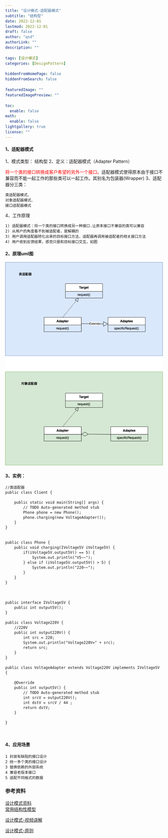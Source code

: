 ```yaml
---
title: "设计模式-适配器模式"
subtitle: "结构型"
date: 2022-12-01 
lastmod: 2022-12-01 
draft: false
author: "qsd"
authorLink: ""
description: ""

tags: [设计模式]
categories: [DesignPattern]

hiddenFromHomePage: false
hiddenFromSearch: false

featuredImage: ""
featuredImagePreview: ""

toc:
  enable: false
math:
  enable: false
lightgallery: true
license: ""
---
```


#### 1、适配器模式
1、模式类型：
    结构型
2、定义：适配器模式（Adapter Pattern）

<font color=red>将一个类的接口转换成客户希望的另外一个接口。</FONT>适配器模式使得原本由于接口不兼容而不能一起工作的那些类可以一起工作。其别名为包装器(Wrapper)
3、适配器分三类：
```
类适配器模式、
对象适配器模式、
接口适配器模式
```

4、工作原理
```
1) 适配器模式：将一个类的接口转换成另一种接口.让原本接口不兼容的类可以兼容
2) 从用户的角度看不到被适配者，是解耦的
3) 用户调用适配器转化出来的目标接口方法，适配器再调用被适配者的相关接口方法
4) 用户收到反馈结果，感觉只是和目标接口交互，如图

```
#### 2、原理uml图



<img src="img/disign-dp-适配器模式.drawio.png">

#### 3、实例：
```
//类适配器
public class Client {

	public static void main(String[] args) {
		// TODO Auto-generated method stub
		Phone phone = new Phone();
		phone.charging(new VoltageAdapter());
	}
}


public class Phone {
	public void charging(IVoltage5V iVoltage5V) {
		if(iVoltage5V.output5V() == 5) {
			System.out.println("V5~~");
		} else if (iVoltage5V.output5V() > 5) {
			System.out.println("220~~");
		}
	}
}



public interface IVoltage5V {
	public int output5V();
}

public class Voltage220V {
	//220V
	public int output220V() {
		int src = 220;
		System.out.println("Voltage220V=" + src);
		return src;
	}
}

public class VoltageAdapter extends Voltage220V implements IVoltage5V {

	@Override
	public int output5V() {
		// TODO Auto-generated method stub
		int srcV = output220V();
		int dstV = srcV / 44 ; 
		return dstV;
	}

}



```


#### 4、应用场景
```
1 封装有缺陷的接口设计
2 统一多个类的接口设计
3 替换依赖的外部系统
4 兼容老版本接口
5 适配不同格式的数据
```






   




### 参考资料
 [设计模式资料](http://www.jasongj.com/design_pattern/simple_factory/)</BR>
 [常用结构性模型](https://www.jianshu.com/p/b2c08a670299)

 [设计模式-视频讲解](https://www.bilibili.com/video/BV1G4411c7N4?p=6&vd_source=7c47b6d72612787b009ac686785b509a)

 [设计模式-原则](https://github-yuteng.github.io/2019/08/01/%E8%AE%BE%E8%AE%A1%E6%A8%A1%E5%BC%8F%E4%B8%83%E5%A4%A7%E5%8E%9F%E5%88%99/)
 <!--more-->